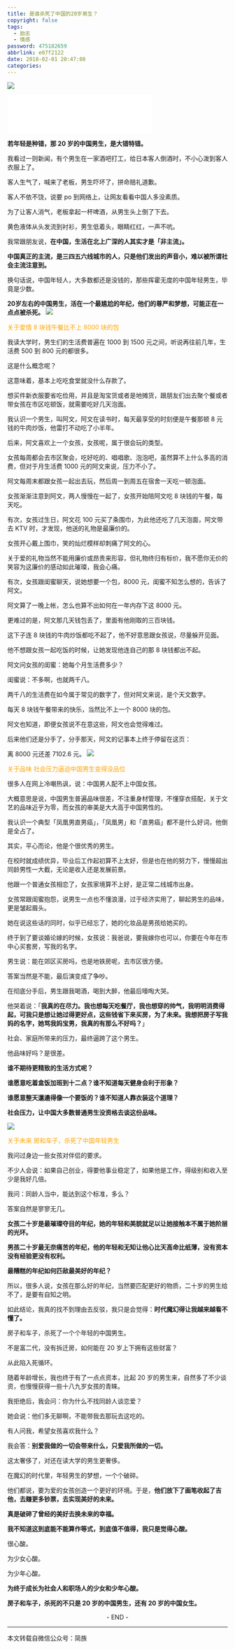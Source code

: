```yaml
---
title: 是谁杀死了中国的20岁男生？
copyright: false
tags:
  - 励志
  - 情感
password: 475182659
abbrlink: e07f2122
date: 2018-02-01 20:47:08
categories:
---
```

![][1]
<iframe frameborder="no" border="0" marginwidth="0" marginheight="0" width=330 height=86 src="//music.163.com/outchain/player?type=2&id=486999077&auto=1&height=66"></iframe>

**若年轻是种错，那 20 岁的中国男生，是大错特错。**
 
我看过一则新闻，有个男生在一家酒吧打工，给日本客人倒酒时，不小心泼到客人衣服上了。
 
客人生气了，喊来了老板，男生吓坏了，拼命赔礼道歉。

客人不依不饶，说要 po 到网络上，让网友看看中国人多没素质。
 
为了让客人消气，老板拿起一杯啤酒，从男生头上倒了下去。
 
黄色液体从头发流到衬衫，男生低着头，眼睛红红，一声不吭。
 
我常跟朋友说，**在中国，生活在北上广深的人其实才是「非主流」。**

**中国真正的主流，是三四五六线城市的人，只是他们发出的声音小，难以被所谓社会主流注意到。**
 
换句话说，中国年轻人，大多数都还是没钱的，那些挥霍无度的中国年轻男生，毕竟是少数。
 
**20岁左右的中国男生，活在一个最尴尬的年纪，他们的尊严和梦想，可能正在一点点被杀死。**
![][2]

<font color=orange >关于爱情 </font> 
<font color=orange >8 块钱午餐比不上 8000 块的包</font>
  
  我读大学时，男生们的生活费普遍在 1000 到 1500 元之间，听说再往前几年，生活费 500 到 800 元的都很多。
 
这是什么概念呢？
 
这意味着，基本上吃吃食堂就没什么存款了。
 
想买件新衣服要省吃俭用，并且是淘宝货或者是地摊货，跟朋友们出去聚个餐或者带女孩在市区吃顿饭，就需要吃好几天泡面。
 
我认识一个男生，叫阿文，阿文在读书时，每天最享受的时刻便是午餐那顿 8 元钱的牛肉炒饭，他雷打不动吃了小半年。
 
后来，阿文喜欢上一个女孩，女孩呢，属于很会玩的类型。
 
女孩每周都会去市区聚会，吃好吃的、唱唱歌、泡泡吧，虽然算不上什么多高的消费，但对于月生活费 1000 元的阿文来说，压力不小了。
 
阿文每周末都跟女孩一起出去玩，然后周一到周五在宿舍一天吃一顿泡面。
 
女孩渐渐注意到阿文，两人慢慢在一起了，女孩开始陪阿文吃 8 块钱的午餐，每天吃。
 
有次，女孩过生日，阿文花 100 元买了条围巾，为此他还吃了几天泡面，阿文带去 KTV 时，才发现，他送的礼物是最廉价的。
 
女孩开心戴上围巾，笑的灿烂模样却刺痛了阿文的心。
 
关于爱的礼物当然不能用廉价或昂贵来形容，但礼物终归有标价，我不愿你无价的笑容为这廉价的感动如此璀璨，我会心痛。
 
有次，女孩跟闺蜜聊天，说她想要一个包，8000 元，闺蜜不知怎么想的，告诉了阿文。

阿文算了一晚上帐，怎么也算不出如何在一年内存下这 8000 元。
 
更难过的是，阿文那几天钱包丢了，里面有他刚取的三百块钱。
 
这下子连 8 块钱的牛肉炒饭都吃不起了，他不好意思跟女孩说，尽量躲开见面。

他不想跟女孩一起吃饭的时候，让她发现他连自己的那 8 块钱都出不起。
 
阿文问女孩的闺蜜：她每个月生活费多少？
 
闺蜜说：不多啊，也就两千八。
 
两千八的生活费在如今属于常见的数字了，但对阿文来说，是个天文数字。
 
每天 8 块钱午餐带来的快乐，当然比不上一个 8000 块的包。
 
阿文也知道，即便女孩说不在意这些，阿文也会觉得难过。
 
后来他们还是分手了，分手那天，阿文的记事本上终于停留在这页：
 
离 8000 元还差 7102.6 元。
![][3]

<font color=orange >关于品味 </font>
<font color=orange >社会压力逼迫中国男生变得没品位</font>

很多人在网上冷嘲热讽，说：中国男人配不上中国女孩。
 
大概意思是说，中国男生普遍品味很差，不注重身材管理，不懂穿衣搭配，关于文艺的品味近乎为零，而女孩的审美是大大高于中国男性的。
 
我认识一个典型「凤凰男直男癌」，「凤凰男」和「直男癌」都不是什么好词，他倒是全占了。
 
其实，平心而论，他是个很优秀的男生。

在校时就成绩优异，毕业后工作起初算不上太好，但是也在他的努力下，慢慢超出同龄男性一大截，无论是收入还是发展前景。
 
他跟一个普通女孩相恋了，女孩家境算不上好，是正常二线城市出身。
 
女孩常跟闺蜜抱怨，说男生一点也不懂浪漫，过于经济实用了，聊起男生的品味，更是皱起眉头。

她在说这些话的同时，似乎已经忘了，她的化妆品是男孩给她买的。
 
终于到了要谈婚论嫁的时候，女孩说：我爸说，要我嫁你也可以，你要在今年在市中心买套房，写我的名字。
 
男生说：能在郊区买房吗，也是地铁房呢，去市区很方便。
 
答案当然是不能，最后演变成了争吵。
 
在彻底分手后，男生跟我喝酒，喝到大醉，他最后嚎啕大哭。
 
他哭着说：「**我真的在尽力。我也想每天吃餐厅，我也想穿的帅气，我明明消费得起，可我只是想让她过得更好点，这些钱省下来买房，为了未来。我想把房子写我妈的名字，她骂我妈宝男，我真的有那么不好吗？**」
 
社会、家庭所带来的压力，最终逼跨了这个男生。
 
他品味好吗？是很差。
 
**谁不期待更精致的生活方式呢？**
 
**谁愿意吃着盒饭加班到十二点？谁不知道每天健身会利于形象？**
 
**谁愿意整天邋遢得像一个要饭的？谁不知道人靠衣装这个道理？**
 
**社会压力，让中国大多数普通男生没资格去谈这份品味。**
  
  ![][4]
  
<font color=orange >关于未来</font>
<font color=orange >房和车子，杀死了中国年轻男生</font>
  
  我问过身边一些女孩对伴侣的要求。
 
不少人会说：如果自己创业，得要他事业稳定了，如果他是工作，得级别和收入至少是我好几倍。
 
我问：同龄人当中，能达到这个标准，多么？
 
答案自然是寥寥无几。
 
**女孩二十岁是最璀璨夺目的年纪，她的年轻和美貌就足以让她接触本不属于她阶层的光环。**

**男孩二十岁最无奈痛苦的年纪，他的年轻和无知让他心比天高命比纸薄，没有资本没有经验更没有权利。**
 
**最糟糕的年纪如何匹敌最美好的年纪？**
 
所以，很多人说，女孩在那么好的年纪，当然要匹配更好的物质，二十岁的男生给不了，是要有自知之明。
 
如此结论，我真的找不到理由去反驳，我只是会觉得：**时代魔幻得让我越来越看不懂了。**
 
房子和车子，杀死了一个个年轻的中国男生。
 
不是富二代，没有拆迁房，如何能在 20 岁上下拥有这些财富？
 
从此陷入死循环。
 
随着年龄增长，我也终于有了一点点资本，比起 20 岁的男生来，自然多了不少谈资，也慢慢获得一些十八九岁女孩的青睐。
 
我拒绝后，我会问：你为什么不找同龄人谈恋爱？
 
她会说：他们多无聊啊，不能带我去那玩去这吃的。
 
有人问我，希望女孩喜欢我什么？
 
我会答：**别爱我做的一切会带来什么，只爱我所做的一切。**
 
这太奢侈了，对还在读大学的男生更奢侈。
 
在魔幻的时代里，年轻男生的梦想，一个个破碎。
 
他们都说，要为爱的女孩创造一个更好的环境。于是，**他们放下了画笔收起了吉他，去赚更多钞票，去实现美好的未来。**
 
**真是破碎了曾经的美好去换未来的幸福。**
 
**我不知道这到底能不能算作等式，到底值不值得，我只是觉得心酸。**
 
很心酸。
 
为少女心酸。
 
为少年心酸。
 
**为终于成长为社会人和职场人的少女和少年心酸。**
 
**房子和车子，杀死的不只是 20 岁的中国男生，还有 20 岁的中国女生。**
  

<center>- END -</center>


----------
本文转载自微信公众号：简族

  [1]: https://data.singlelovely.cn/xsj/20182/20180201.gif
  [2]: https://data.singlelovely.cn/xsj/20182/2018020102.jpg
  [3]: https://data.singlelovely.cn/xsj/20182/20180201205722.jpg 
  [4]: https://data.singlelovely.cn/xsj/20182/20180201210019.jpg